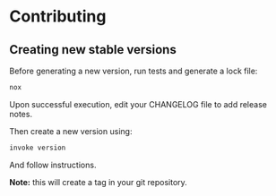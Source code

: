 # Contributing

## Creating new stable versions

Before generating a new version, run tests and generate a lock file:

```sh
nox
```

Upon successful execution, edit your CHANGELOG file to add release notes.

Then create a new version using:


```sh
invoke version
```

And follow instructions.

**Note:** this will create a tag in your git repository.
